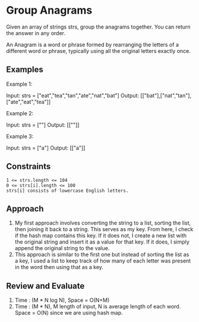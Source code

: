 # Group Anagrams

Given an array of strings strs, group the anagrams together. You can return the answer in any order.

An Anagram is a word or phrase formed by rearranging the letters of a different word or phrase, typically using all the original letters exactly once.

## Examples

Example 1:

Input: strs = ["eat","tea","tan","ate","nat","bat"]
Output: [["bat"],["nat","tan"],["ate","eat","tea"]]

Example 2:

Input: strs = [""]
Output: [[""]]

Example 3:

Input: strs = ["a"]
Output: [["a"]]

## Constraints

    1 <= strs.length <= 104
    0 <= strs[i].length <= 100
    strs[i] consists of lowercase English letters.

## Approach
1. My first approach involves converting the string to a list, sorting the list, then joining it back to a string. This serves as my key. From here, I check if the hash map contains this key. If it does not, I create a new list with the original string and insert it as a value for that key. If it does, I simply append the original string to the value. 
2. This approach is similar to the first one but instead of sorting the list as a key, I used a list to keep track of how many of each letter was present in the word then using that as a key.

## Review and Evaluate
1. Time : (M * N log N), Space = O(N+M)
2. Time : (M * N), M length of input, N is average length of each word. Space = O(N) since we are using hash map.